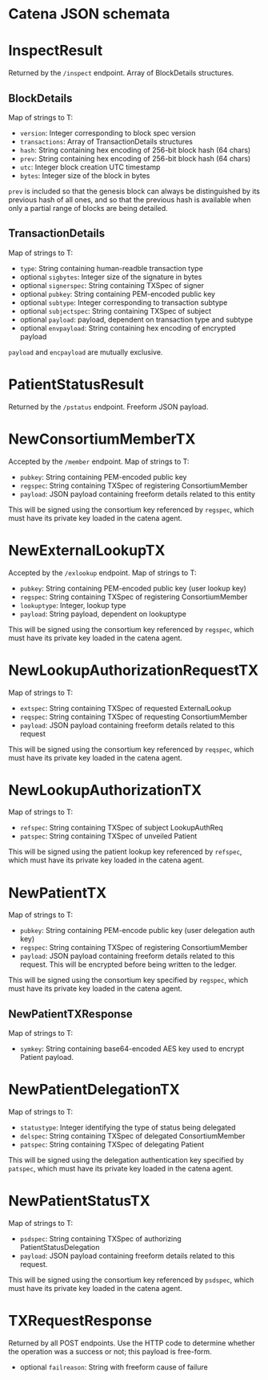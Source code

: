 # Catena JSON schemata

# InspectResult

Returned by the `/inspect` endpoint. Array of BlockDetails structures.

## BlockDetails

Map of strings to T:
* `version`: Integer corresponding to block spec version
* `transactions`: Array of TransactionDetails structures
* `hash`: String containing hex encoding of 256-bit block hash (64 chars)
* `prev`: String containing hex encoding of 256-bit block hash (64 chars)
* `utc`: Integer block creation UTC timestamp
* `bytes`: Integer size of the block in bytes

`prev` is included so that the genesis block can always be distinguished by its
previous hash of all ones, and so that the previous hash is available when only
a partial range of blocks are being detailed.

## TransactionDetails

Map of strings to T:
* `type`: String containing human-readble transaction type
* optional `sigbytes`: Integer size of the signature in bytes
* optional `signerspec`: String containing TXSpec of signer
* optional `pubkey`: String containing PEM-encoded public key
* optional `subtype`: Integer corresponding to transaction subtype
* optional `subjectspec`: String containing TXSpec of subject
* optional `payload`: payload, dependent on transaction type and subtype
* optional `envpayload`: String containing hex encoding of encrypted payload

`payload` and `encpayload` are mutually exclusive.

# PatientStatusResult

Returned by the `/pstatus` endpoint. Freeform JSON payload.

# NewConsortiumMemberTX

Accepted by the `/member` endpoint. Map of strings to T:
* `pubkey`: String containing PEM-encoded public key
* `regspec`: String containing TXSpec of registering ConsortiumMember
* `payload`: JSON payload containing freeform details related to this entity

This will be signed using the consortium key referenced by `regspec`,
which must have its private key loaded in the catena agent.

# NewExternalLookupTX

Accepted by the `/exlookup` endpoint. Map of strings to T:
* `pubkey`: String containing PEM-encoded public key (user lookup key)
* `regspec`: String containing TXSpec of registering ConsortiumMember
* `lookuptype`: Integer, lookup type
* `payload`: String payload, dependent on lookuptype

This will be signed using the consortium key referenced by `regspec`,
which must have its private key loaded in the catena agent.

# NewLookupAuthorizationRequestTX

Map of strings to T:
* `extspec`: String containing TXSpec of requested ExternalLookup
* `reqspec`: String containing TXSpec of requesting ConsortiumMember
* `payload`: JSON payload containing freeform details related to this request

This will be signed using the consortium key referenced by `reqspec`,
which must have its private key loaded in the catena agent.

# NewLookupAuthorizationTX

Map of strings to T:
* `refspec`: String containing TXSpec of subject LookupAuthReq
* `patspec`: String containing TXSpec of unveiled Patient

This will be signed using the patient lookup key referenced by `refspec`,
which must have its private key loaded in the catena agent.

# NewPatientTX

Map of strings to T:
* `pubkey`: String containing PEM-encode public key (user delegation auth key)
* `regspec`: String containing TXSpec of registering ConsortiumMember
* `payload`: JSON payload containing freeform details related to this request.
This will be encrypted before being written to the ledger.

This will be signed using the consortium key specified by `regspec`, which must
have its private key loaded in the catena agent.

## NewPatientTXResponse

Map of strings to T:
* `symkey`: String containing base64-encoded AES key used to encrypt Patient
payload.

# NewPatientDelegationTX

Map of strings to T:
* `statustype`: Integer identifying the type of status being delegated
* `delspec`: String containing TXSpec of delegated ConsortiumMember
* `patspec`: String containing TXSpec of delegating Patient

This will be signed using the delegation authentication key specified by
`patspec`, which must have its private key loaded in the catena agent.

# NewPatientStatusTX
Map of strings to T:
* `psdspec`: String containing TXSpec of authorizing PatientStatusDelegation
* `payload`: JSON payload containing freeform details related to this request.

This will be signed using the consortium key referenced by `psdspec`,
which must have its private key loaded in the catena agent.

# TXRequestResponse

Returned by all POST endpoints. Use the HTTP code to determine whether the
operation was a success or not; this payload is free-form.

* optional `failreason`: String with freeform cause of failure
